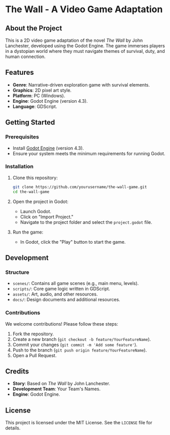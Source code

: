 # The Wall - A Video Game Adaptation

## About the Project
This is a 2D video game adaptation of the novel *The Wall* by John Lanchester, developed using the Godot Engine. The game immerses players in a dystopian world where they must navigate themes of survival, duty, and human connection.

## Features
- **Genre**: Narrative-driven exploration game with survival elements.
- **Graphics**: 2D pixel art style.
- **Platform**: PC (Windows).
- **Engine**: Godot Engine (version 4.3).
- **Language**: GDScript.

## Getting Started

### Prerequisites
- Install [Godot Engine](https://godotengine.org/) (version 4.3).
- Ensure your system meets the minimum requirements for running Godot.

### Installation
1. Clone this repository:
   ```bash
   git clone https://github.com/yourusername/the-wall-game.git
   cd the-wall-game
   ```
2. Open the project in Godot:
   - Launch Godot.
   - Click on "Import Project."
   - Navigate to the project folder and select the `project.godot` file.

3. Run the game:
   - In Godot, click the "Play" button to start the game.

## Development

### Structure
- `scenes/`: Contains all game scenes (e.g., main menu, levels).
- `scripts/`: Core game logic written in GDScript.
- `assets/`: Art, audio, and other resources.
- `docs/`: Design documents and additional resources.

### Contributions
We welcome contributions! Please follow these steps:
1. Fork the repository.
2. Create a new branch (`git checkout -b feature/YourFeatureName`).
3. Commit your changes (`git commit -m 'Add some feature'`).
4. Push to the branch (`git push origin feature/YourFeatureName`).
5. Open a Pull Request.

## Credits
- **Story**: Based on *The Wall* by John Lanchester.
- **Development Team**: Your Team's Names.
- **Engine**: Godot Engine.

## License
This project is licensed under the MIT License. See the `LICENSE` file for details.
